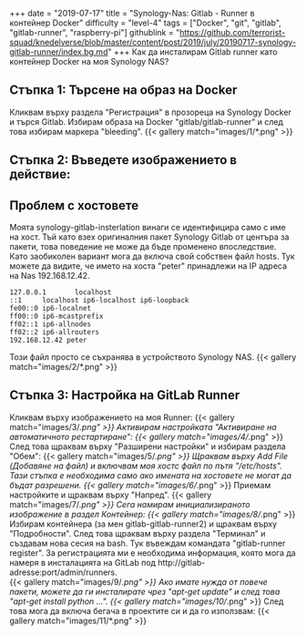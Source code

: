 +++
date = "2019-07-17"
title = "Synology-Nas: Gitlab - Runner в контейнер Docker"
difficulty = "level-4"
tags = ["Docker", "git", "gitlab", "gitlab-runner", "raspberry-pi"]
githublink = "https://github.com/terrorist-squad/knedelverse/blob/master/content/post/2019/july/20190717-synology-gitlab-runner/index.bg.md"
+++
Как да инсталирам Gitlab runner като контейнер Docker на моя Synology NAS?
## Стъпка 1: Търсене на образ на Docker
Кликвам върху раздела "Регистрация" в прозореца на Synology Docker и търся Gitlab. Избирам образа на Docker "gitlab/gitlab-runner" и след това избирам маркера "bleeding".
{{< gallery match="images/1/*.png" >}}

## Стъпка 2: Въведете изображението в действие:

##  Проблем с хостовете
Моята synology-gitlab-insterlation винаги се идентифицира само с име на хост. Тъй като взех оригиналния пакет Synology Gitlab от центъра за пакети, това поведение не може да бъде променено впоследствие.  Като заобиколен вариант мога да включа свой собствен файл hosts. Тук можете да видите, че името на хоста "peter" принадлежи на IP адреса на Nas 192.168.12.42.
```
127.0.0.1       localhost                                                       
::1     localhost ip6-localhost ip6-loopback                                    
fe00::0 ip6-localnet                                                            
ff00::0 ip6-mcastprefix                                                         
ff02::1 ip6-allnodes                                                            
ff02::2 ip6-allrouters               
192.168.12.42 peter

```
Този файл просто се съхранява в устройството Synology NAS.
{{< gallery match="images/2/*.png" >}}

## Стъпка 3: Настройка на GitLab Runner
Кликвам върху изображението на моя Runner:
{{< gallery match="images/3/*.png" >}}
Активирам настройката "Активиране на автоматичното рестартиране":
{{< gallery match="images/4/*.png" >}}
След това щраквам върху "Разширени настройки" и избирам раздела "Обем":
{{< gallery match="images/5/*.png" >}}
Щраквам върху Add File (Добавяне на файл) и включвам моя хостс файл по пътя "/etc/hosts". Тази стъпка е необходима само ако имената на хостовете не могат да бъдат разрешени.
{{< gallery match="images/6/*.png" >}}
Приемам настройките и щраквам върху "Напред".
{{< gallery match="images/7/*.png" >}}
Сега намирам инициализираното изображение в раздел Контейнер:
{{< gallery match="images/8/*.png" >}}
Избирам контейнера (за мен gitlab-gitlab-runner2) и щраквам върху "Подробности". След това щраквам върху раздела "Терминал" и създавам нова сесия на bash. Тук въвеждам командата "gitlab-runner register". За регистрацията ми е необходима информация, която мога да намеря в инсталацията на GitLab под http://gitlab-adresse:port/admin/runners.   
{{< gallery match="images/9/*.png" >}}
Ако имате нужда от повече пакети, можете да ги инсталирате чрез "apt-get update" и след това "apt-get install python ...".
{{< gallery match="images/10/*.png" >}}
След това мога да включа бегача в проектите си и да го използвам:
{{< gallery match="images/11/*.png" >}}
